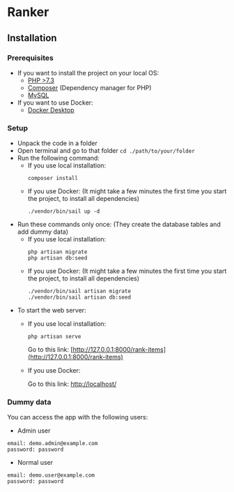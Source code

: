 # Ranker

## Installation

### Prerequisites

- If you want to install the project on your local OS:
    - [PHP >7.3](https://www.php.net/)
    - [Composer](https://getcomposer.org/download/) (Dependency manager for PHP)
    - [MySQL](https://dev.mysql.com/downloads/)
- If you want to use Docker:
    - [Docker Desktop](https://www.docker.com/products/docker-desktop)

### Setup

- Unpack the code in a folder
- Open terminal and go to that folder `cd ./path/to/your/folder`
- Run the following command:
    - If you use local installation:
      ```
      composer install
      ```
    - If you use Docker: (It might take a few minutes the first time you start the project, to install all dependencies) 
      ```
      ./vendor/bin/sail up -d
      ```
- Run these commands only once: (They create the database tables and add dummy data)
    - If you use local installation:
      ```
      php artisan migrate
      php artisan db:seed
      ```
    - If you use Docker: (It might take a few minutes the first time you start the project, to install all dependencies)
      ```
      ./vendor/bin/sail artisan migrate
      ./vendor/bin/sail artisan db:seed
      ```
- To start the web server:
    - If you use local installation:
      ```
      php artisan serve
      ```
      Go to this link: [http://127.0.0.1:8000/rank-items](http://127.0.0.1:8000/rank-items)
    - If you use Docker:
      
      Go to this link: [http://localhost/](http://localhost/)


### Dummy data

You can access the app with the following users:
- Admin user
```
email: demo.admin@example.com
password: password
```
- Normal user
```
email: demo.user@example.com
password: password
```
